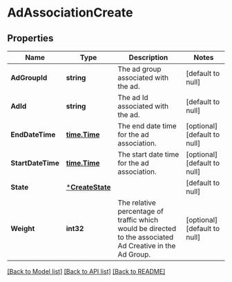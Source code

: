 # AdAssociationCreate

## Properties
Name | Type | Description | Notes
------------ | ------------- | ------------- | -------------
**AdGroupId** | **string** | The ad group associated with the ad. | [default to null]
**AdId** | **string** | The ad Id  associated with the ad. | [default to null]
**EndDateTime** | [**time.Time**](time.Time.md) | The end date time for the ad association. | [optional] [default to null]
**StartDateTime** | [**time.Time**](time.Time.md) | The start date time for the ad association. | [optional] [default to null]
**State** | [***CreateState**](CreateState.md) |  | [default to null]
**Weight** | **int32** | The relative percentage of traffic which would be directed to the associated Ad Creative in the Ad Group. | [optional] [default to null]

[[Back to Model list]](../README.md#documentation-for-models) [[Back to API list]](../README.md#documentation-for-api-endpoints) [[Back to README]](../README.md)

